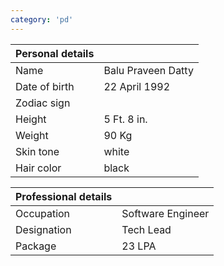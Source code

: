 ```yaml
---
category: 'pd'
---
```


| Personal details |                    |
| ---------------- | ------------------ |
| Name             | Balu Praveen Datty |
| Date of birth    | 22 April 1992      |
| Zodiac sign      |                    |
| Height           | 5 Ft. 8 in.        |
| Weight           | 90 Kg              |
| Skin tone        | white              |
| Hair color       | black              |


| Professional details |                   |
| -------------------- | ----------------- |
| Occupation           | Software Engineer |
| Designation          | Tech Lead         |
| Package              | 23 LPA            |